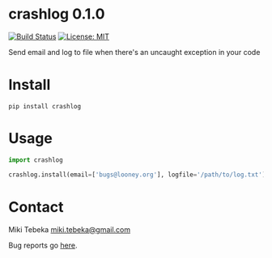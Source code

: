 # crashlog 0.1.0

[![Build Status](https://travis-ci.org/tebeka/crashlog.svg?branch=master)](https://travis-ci.org/tebeka/crashlog)
[![License: MIT](https://img.shields.io/badge/License-MIT-yellow.svg)](https://opensource.org/licenses/MIT)


Send email and log to file when there's an uncaught exception in your code


# Install

    pip install crashlog


# Usage
    
```python
import crashlog

crashlog.install(email=['bugs@looney.org'], logfile='/path/to/log.txt')
```

Contact
=======
Miki Tebeka <miki.tebeka@gmail.com>

Bug reports go [here][bugs].


[bugs]: https://github.com/tebeka/crashlog/issues
